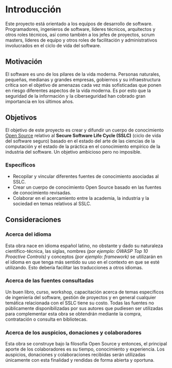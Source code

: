 # Introducción
Este proyecto está orientado a los equipos de desarrollo de software. Programadores, ingenieros de software, líderes técnicos, arquitectos y otros roles técnicos, así como también a los jefes de proyectos, scrum masters, líderes de equipo y otros roles de facilitación y administrativos involucrados en el ciclo de vida del software.

## Motivación
El software es uno de los pilares de la vida moderna. Personas naturales, pequeñas, medianas y grandes empresas, gobiernos y su infraestructura crítica son el objetivo de amenazas cada vez más sofisticadas que ponen en riesgo diferentes aspectos de la vida moderna. Es por esto que la seguridad de la información y la ciberseguridad han cobrado gran importancia en los últimos años.

## Objetivos
El objetivo de este proyecto es crear y difundir un cuerpo de conocimiento [Open Source](https://github.com/jarriagadac/sslcbok/blob/main/LICENSE) relativo al __Secure Software Life Cycle (SSLC)__ (ciclo de vida del software seguro) basado en el estado del arte de las ciencias de la computación y el estado de la práctica en el conocimiento empírico de la industria del software. Un objetivo ambicioso pero no imposible.

### Específicos
- Recopilar y vincular diferentes fuentes de conocimiento asociadas al SSLC.
- Crear un cuerpo de conocimiento Open Source basado en las fuentes de conocimiento revisadas.
- Colaborar en el acercamiento entre la academia, la industria y la sociedad en temas relativos al SSLC.

## Consideraciones
### Acerca del idioma
Esta obra nace en idioma español latino, no obstante y dado su naturaleza científico-técnica, las siglas, nombres _(por ejemplo: OWASP Top 10 Proactive Controls)_ y conceptos _(por ejemplo: framework)_ se utilizarán en el idioma en que tenga más sentido su uso en el contexto en que se esté utilizando. Esto debería facilitar las traducciones a otros idiomas.

### Acerca de las fuentes consultadas
Un buen libro, curso, workshop, capacitación acerca de temas específicos de ingeniería del software, gestión de proyectos y en general cualquier temática relacionada con el SSLC tiene su costo. Todas las fuentes no públicamente disponibilizadas por sus autores que pudiesen ser utilizadas para complementar esta obra se obtendrán mediante la compra, contratación o consulta en bibliotecas.

### Acerca de los auspicios, donaciones y colaboradores
Esta obra se construye bajo la filosofía Open Source y entonces, el principal aporte de los colaboradores es su tiempo, conocimiento y experiencia. Los auspicios, donaciones y colaboraciones recibidas serán utilizadas únicamente con esta finalidad y rendidas de forma abierta y oportuna.
